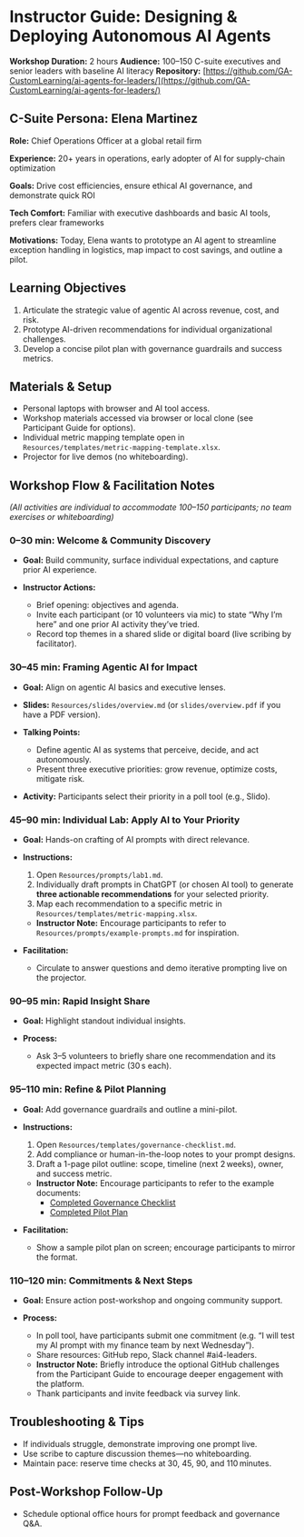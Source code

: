 # Instructor Guide: Designing & Deploying Autonomous AI Agents

**Workshop Duration:** 2 hours
**Audience:** 100–150 C-suite executives and senior leaders with baseline AI literacy
**Repository:** [https://github.com/GA-CustomLearning/ai-agents-for-leaders/](https://github.com/GA-CustomLearning/ai-agents-for-leaders/)

## C-Suite Persona: Elena Martinez

**Role:** Chief Operations Officer at a global retail firm

**Experience:** 20+ years in operations, early adopter of AI for supply-chain optimization

**Goals:** Drive cost efficiencies, ensure ethical AI governance, and demonstrate quick ROI

**Tech Comfort:** Familiar with executive dashboards and basic AI tools, prefers clear frameworks

**Motivations:** Today, Elena wants to prototype an AI agent to streamline exception handling in logistics, map impact to cost savings, and outline a pilot.

## Learning Objectives

1. Articulate the strategic value of agentic AI across revenue, cost, and risk.
2. Prototype AI-driven recommendations for individual organizational challenges.
3. Develop a concise pilot plan with governance guardrails and success metrics.

## Materials & Setup

* Personal laptops with browser and AI tool access.
* Workshop materials accessed via browser or local clone (see Participant Guide for options).
* Individual metric mapping template open in `Resources/templates/metric-mapping-template.xlsx`.
* Projector for live demos (no whiteboarding).

## Workshop Flow & Facilitation Notes

*(All activities are individual to accommodate 100–150 participants; no team exercises or whiteboarding)*

### 0–30 min: Welcome & Community Discovery

* **Goal:** Build community, surface individual expectations, and capture prior AI experience.
* **Instructor Actions:**

  * Brief opening: objectives and agenda.
  * Invite each participant (or 10 volunteers via mic) to state “Why I’m here” and one prior AI activity they’ve tried.
  * Record top themes in a shared slide or digital board (live scribing by facilitator).

### 30–45 min: Framing Agentic AI for Impact

* **Goal:** Align on agentic AI basics and executive lenses.
* **Slides:** `Resources/slides/overview.md` (or `slides/overview.pdf` if you have a PDF version).
* **Talking Points:**

  * Define agentic AI as systems that perceive, decide, and act autonomously.
  * Present three executive priorities: grow revenue, optimize costs, mitigate risk.
* **Activity:** Participants select their priority in a poll tool (e.g., Slido).

### 45–90 min: Individual Lab: Apply AI to Your Priority

* **Goal:** Hands-on crafting of AI prompts with direct relevance.
* **Instructions:**

  1. Open `Resources/prompts/lab1.md`.
  2. Individually draft prompts in ChatGPT (or chosen AI tool) to generate **three actionable recommendations** for your selected priority.
  3. Map each recommendation to a specific metric in `Resources/templates/metric-mapping.xlsx`.
  * **Instructor Note:** Encourage participants to refer to `Resources/prompts/example-prompts.md` for inspiration.
* **Facilitation:**

  * Circulate to answer questions and demo iterative prompting live on the projector.

### 90–95 min: Rapid Insight Share

* **Goal:** Highlight standout individual insights.
* **Process:**

  * Ask 3–5 volunteers to briefly share one recommendation and its expected impact metric (30 s each).

### 95–110 min: Refine & Pilot Planning

* **Goal:** Add governance guardrails and outline a mini-pilot.
* **Instructions:**

  1. Open `Resources/templates/governance-checklist.md`.
  2. Add compliance or human-in-the-loop notes to your prompt designs.
  3. Draft a 1-page pilot outline: scope, timeline (next 2 weeks), owner, and success metric.
  * **Instructor Note:** Encourage participants to refer to the example documents:
    *   [Completed Governance Checklist](Resources/templates/governance-checklist-example.md)
    *   [Completed Pilot Plan](Resources/plans/pilot-plan-example.md)
* **Facilitation:**

  * Show a sample pilot plan on screen; encourage participants to mirror the format.

### 110–120 min: Commitments & Next Steps

* **Goal:** Ensure action post-workshop and ongoing community support.
* **Process:**

  * In poll tool, have participants submit one commitment (e.g. “I will test my AI prompt with my finance team by next Wednesday”).
  * Share resources: GitHub repo, Slack channel #ai4-leaders.
  * **Instructor Note:** Briefly introduce the optional GitHub challenges from the Participant Guide to encourage deeper engagement with the platform.
  * Thank participants and invite feedback via survey link.

## Troubleshooting & Tips

* If individuals struggle, demonstrate improving one prompt live.
* Use scribe to capture discussion themes—no whiteboarding.
* Maintain pace: reserve time checks at 30, 45, 90, and 110 minutes.

## Post-Workshop Follow-Up


* Schedule optional office hours for prompt feedback and governance Q\&A.